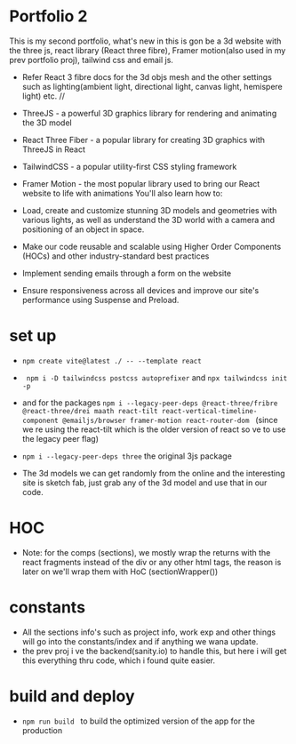 # Portfolio 2

This is my second portfolio, what's new in this is gon be a 3d website with the three js, react library (React three fibre), Framer motion(also used in my prev portfolio proj), tailwind css and email js.

- Refer React 3 fibre docs for the 3d objs mesh and the other settings such as lighting(ambient light, directional light, canvas light, hemispere light) etc. //

- ThreeJS - a powerful 3D graphics library for rendering and animating the 3D model
- React Three Fiber - a popular library for creating 3D graphics with ThreeJS in React
- TailwindCSS - a popular utility-first CSS styling framework
- Framer Motion - the most popular library used to bring our React website to life with animations
  You'll also learn how to:
- Load, create and customize stunning 3D models and geometries with various lights, as well as understand the 3D world with a camera and positioning of an object in space.
- Make our code reusable and scalable using Higher Order Components (HOCs) and other industry-standard best practices
- Implement sending emails through a form on the website
- Ensure responsiveness across all devices and improve our site's performance using Suspense and Preload.

# set up

- `npm create vite@latest ./ -- --template react`
- ` npm i -D tailwindcss postcss autoprefixer` and `npx tailwindcss init -p`
- and for the packages `npm i --legacy-peer-deps @react-three/fribre @react-three/drei maath react-tilt react-vertical-timeline-component @emailjs/browser framer-motion react-router-dom ` (since we re using the react-tilt which is the older version of react so ve to use the legacy peer flag)

- `npm i --legacy-peer-deps three` the original 3js package

- The 3d models we can get randomly from the online and the interesting site is sketch fab, just grab any of the 3d model and use that in our code.

# HOC

- Note: for the comps (sections), we mostly wrap the returns with the react fragments instead of the div or any other html tags, the reason is later on we'll wrap them with HoC (sectionWrapper())

# constants

- All the sections info's such as project info, work exp and other things will go into the constants/index and if anything we wana update.
- the prev proj i ve the backend(sanity.io) to handle this, but here i will get this everything thru code, which i found quite easier.

# build and deploy

- `npm run build ` to build the optimized version of the app for the production
